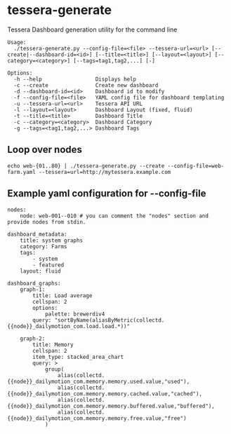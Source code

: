 tessera-generate
================

Tessera Dashboard generation utility for the command line


	Usage:
	  ./tessera-generate.py --config-file=<file> --tessera-url=<url> [--create|--dashboard-id=<id>] [--title=<title>] [--layout=<layout>] [--category=<category>] [--tags=tag1,tag2,...] [-]

	Options:
	  -h --help                 Displays help
	  -c --create               Create new dashboard
	  -d --dashboard-id=<id>    Dashboard id to modify
	  -f --config-file=<file>   YAML config file for dashboard templating
	  -u --tessera-url=<url>    Tessera API URL
	  -l --layout=<layout>      Dashboard Layout (fixed, fluid)
	  -t --title=<title>        Dashboard Title
	  -c --category=<category>  Dashboard Category
	  -g --tags=<tag1,tag2,...> Dashboard Tags


Loop over nodes
----------------------------
    echo web-{01..80} | ./tessera-generate.py --create --config-file=web-farm.yaml --tessera=url=http://mytessera.example.com


Example yaml configuration for --config-file
-----

	nodes:
	    node: web-001--010 # you can comment the "nodes" section and provide nodes from stdin.

	dashboard_metadata:
	    title: system graphs
	    category: Farms
	    tags:
	        - system
	        - featured
	    layout: fluid

	dashboard_graphs:
	    graph-1:
	        title: Load average
	        cellspan: 2
	        options:
	            palette: brewerdiv4
	        query: "sortByName(aliasByMetric(collectd.{{node}}_dailymotion_com.load.load.*))"

	    graph-2:
	        title: Memory
	        cellspan: 2
	        item_type: stacked_area_chart
	        query: >
	            group(
	                alias(collectd.{{node}}_dailymotion_com.memory.memory.used.value,"used"),
	                alias(collectd.{{node}}_dailymotion_com.memory.memory.cached.value,"cached"),
	                alias(collectd.{{node}}_dailymotion_com.memory.memory.buffered.value,"buffered"),
	                alias(collectd.{{node}}_dailymotion_com.memory.memory.free.value,"free")
	            )